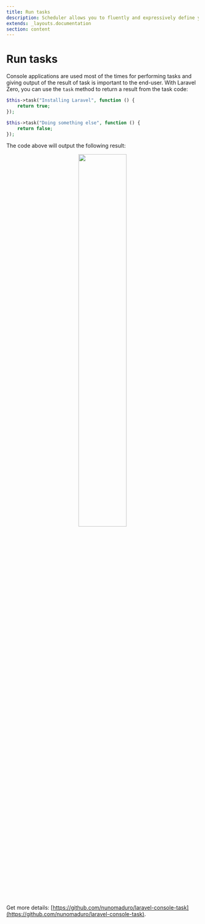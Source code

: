 ```yaml
---
title: Run tasks
description: Scheduler allows you to fluently and expressively define your command schedule
extends: _layouts.documentation
section: content
---
```


# Run tasks

Console applications are used most of the times for performing tasks and giving output
of the result of task is important to the end-user. With Laravel Zero, you can use
the `task` method to return a result from the task code:
```php
$this->task("Installing Laravel", function () {
    return true;
});

$this->task("Doing something else", function () {
    return false;
});
```

The code above will output the following result:
<p align="center">
    <img src="https://raw.githubusercontent.com/nunomaduro/laravel-console-task/master/docs/example.png" width="50%">
</p>

Get more details: [https://github.com/nunomaduro/laravel-console-task](https://github.com/nunomaduro/laravel-console-task).


